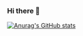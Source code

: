 ### Hi there 👋

[![Anurag's GitHub stats](https://github-readme-stats.vercel.app/api?username=JesscMendesr)](https://github.com/JesscMendesr/github-readme-stats)
